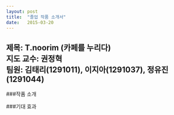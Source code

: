 ```yaml
---
layout: post
title:  "졸업 작품 소개서"
date:   2015-03-20
---
```


**제목**: T.noorim (카페를 누리다)  
**지도 교수**: 권정혁  
**팀원**: 김태리(1291011), 이지아(1291037), 정유진(1291044)  
---

###작품 소개  

###기대 효과